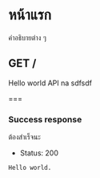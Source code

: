 # หน้าแรก
คำอธิบายต่าง ๆ

## GET /
Hello world API na
sdfsdf

===

### Success response
ต้องสำเร็จนะ

* Status: 200

```
Hello world.
```
